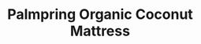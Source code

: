 ---
title: "Palmpring Organic Coconut Mattress"
url: /commerce/palmpring-organic-coconut-mattress/
shop: bed
---